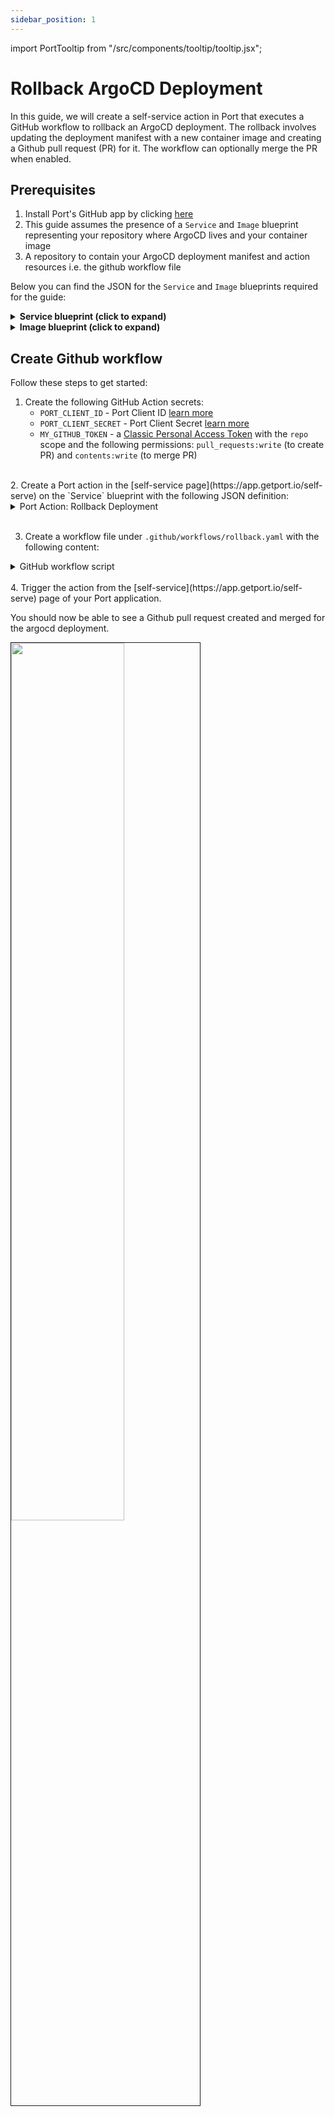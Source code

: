 ```yaml
---
sidebar_position: 1
---
```


import PortTooltip from "/src/components/tooltip/tooltip.jsx";

# Rollback ArgoCD Deployment

In this guide, we will create a self-service action in Port that executes a GitHub workflow to rollback an ArgoCD deployment. The rollback involves updating the deployment manifest with a new container image and creating a Github pull request (PR) for it. The workflow can optionally merge the PR when enabled.

## Prerequisites
1. Install Port's GitHub app by clicking [here](https://github.com/apps/getport-io/installations/new)
2. This guide assumes the presence of a `Service` and `Image` blueprint representing your repository where ArgoCD lives and your container image
3. A repository to contain your ArgoCD deployment manifest and action resources i.e. the github workflow file

Below you can find the JSON for the `Service` and `Image` blueprints required for the guide:

<details>
<summary><b>Service blueprint (click to expand)</b></summary>

```json showLineNumbers
{
  "identifier": "service",
  "title": "Service",
  "icon": "Github",
  "schema": {
    "properties": {
      "readme": {
        "title": "README",
        "type": "string",
        "format": "markdown",
        "icon": "Book"
      },
      "url": {
        "title": "URL",
        "format": "url",
        "type": "string",
        "icon": "Link"
      },
      "language": {
        "icon": "Git",
        "type": "string",
        "title": "Language",
        "enum": [
          "GO",
          "Python",
          "Node",
          "React"
        ],
        "enumColors": {
          "GO": "red",
          "Python": "green",
          "Node": "blue",
          "React": "yellow"
        }
      },
      "slack": {
        "icon": "Slack",
        "type": "string",
        "title": "Slack",
        "format": "url"
      },
      "code_owners": {
        "title": "Code owners",
        "description": "This service's code owners",
        "type": "string",
        "icon": "TwoUsers"
      },
      "type": {
        "title": "Type",
        "description": "This service's type",
        "type": "string",
        "enum": [
          "Backend",
          "Frontend",
          "Library"
        ],
        "enumColors": {
          "Backend": "purple",
          "Frontend": "pink",
          "Library": "green"
        },
        "icon": "DefaultProperty"
      },
      "lifecycle": {
        "title": "Lifecycle",
        "type": "string",
        "enum": [
          "Production",
          "Experimental",
          "Deprecated"
        ],
        "enumColors": {
          "Production": "green",
          "Experimental": "yellow",
          "Deprecated": "red"
        },
        "icon": "DefaultProperty"
      },
      "locked_in_prod": {
        "icon": "DefaultProperty",
        "title": "Locked in Prod",
        "type": "boolean",
        "default": false
      },
      "locked_reason_prod": {
        "icon": "DefaultProperty",
        "title": "Locked Reason Prod",
        "type": "string"
      }
    },
    "required": []
  },
  "mirrorProperties": {},
  "calculationProperties": {},
  "aggregationProperties": {},
  "relations": {}
}
```
</details>


<details>
<summary><b>Image blueprint (click to expand)</b></summary>

```json showLineNumbers
{
  "identifier": "image",
  "description": "This blueprint represents an image",
  "title": "Image",
  "icon": "AWS",
  "schema": {
    "properties": {
      "registryId": {
        "type": "string",
        "title": "Registry ID",
        "description": "The ID of the registry",
        "icon": "DefaultProperty"
      },
      "digest": {
        "type": "string",
        "title": "Image Digest",
        "description": "SHA256 digest of image manifest",
        "icon": "DefaultProperty"
      },
      "tags": {
        "type": "array",
        "title": "Image Tags",
        "description": "List of tags for the image",
        "icon": "DefaultProperty"
      },
      "pushedAt": {
        "type": "string",
        "title": "Pushed At",
        "description": "Date and time the image was pushed to the repository",
        "format": "date-time",
        "icon": "DefaultProperty"
      },
      "lastRecordedPullTime": {
        "type": "string",
        "title": "Last Recorded Pull Time",
        "description": "Date and time the image was last pulled",
        "format": "date-time",
        "icon": "DefaultProperty"
      },
      "triggeredBy": {
        "type": "string",
        "icon": "TwoUsers",
        "title": "Triggered By",
        "description": "The user who triggered the run"
      },
      "commitHash": {
        "type": "string",
        "title": "Commit Hash",
        "icon": "DefaultProperty"
      },
      "pullRequestId": {
        "type": "string",
        "icon": "Git",
        "title": "Pull Request ID"
      },
      "workflowId": {
        "type": "string",
        "title": "Workflow ID",
        "icon": "DefaultProperty"
      },
      "image_branch": {
        "title": "Image branch",
        "type": "string",
        "description": "The git branch associated with the repository used to build the Image"
      }
    },
    "required": []
  },
  "mirrorProperties": {},
  "calculationProperties": {
    "link_to_the_commit": {
      "title": "Link to the commit",
      "calculation": ".commit",
      "type": "string"
    },
    "link_to_the_pr": {
      "title": "Link to the PR",
      "calculation": ".pull",
      "type": "string"
    },
    "link_to_the_ci": {
      "title": "Link to the CI",
      "icon": "DefaultProperty",
      "description": "a link to the build in github workflow where the Image was built",
      "calculation": ".workflowId",
      "type": "string"
    }
  },
  "aggregationProperties": {},
  "relations": {
  }
}
```
</details>

## Create Github workflow

Follow these steps to get started:

1. Create the following GitHub Action secrets:
    - `PORT_CLIENT_ID` - Port Client ID [learn more](/build-your-software-catalog/custom-integration/api/#get-api-token)
    - `PORT_CLIENT_SECRET` - Port Client Secret [learn more](/build-your-software-catalog/custom-integration/api/#get-api-token)
    - `MY_GITHUB_TOKEN` - a [Classic Personal Access Token](https://github.com/settings/tokens) with the `repo` scope and the following permissions: `pull_requests:write` (to create PR) and `contents:write` (to merge PR)

<br />
2. Create a Port action in the [self-service page](https://app.getport.io/self-serve) on the `Service` blueprint with the following JSON definition:

<details>

  <summary>Port Action: Rollback Deployment</summary>
   :::tip
- `<GITHUB-ORG>` - your GitHub organization or user name.
- `<GITHUB-REPO-NAME>` - your GitHub repository name.
:::


```json showLineNumbers
{
  "identifier": "rollback_deployment",
  "title": "Rollback Deployment",
  "icon": "GithubActions",
  "userInputs": {
    "properties": {
      "image": {
        "icon": "DefaultProperty",
        "title": "Image",
        "type": "string",
        "blueprint": "image",
        "format": "entity"
      },
      "auto_merge": {
        "title": "Auto Merge",
        "type": "boolean",
        "default": false,
        "description": "Whether the created PR should be merged or not"
      }
    },
    "required": [],
    "order": [
      "image",
      "auto_merge"
    ]
  },
  "invocationMethod": {
    "type": "GITHUB",
    "org": "<GITHUB-ORG>",
    "repo": "<GITHUB-REPO-NAME>",
    "workflow": "rollback.yaml",
    "omitUserInputs": false,
    "omitPayload": false,
    "reportWorkflowStatus": true
  },
  "trigger": "DAY-2",
  "requiredApproval": false
}
```

</details>
<br />

3. Create a workflow file under `.github/workflows/rollback.yaml` with the following content:

<details>

<summary>GitHub workflow script</summary>

:::note Variable replacement
- `<DEPLOYMENT-MANIFEST-PATH>` - Path to the ArgoCD deployment manifest such as `app/deployment.yaml`.
- `<IMAGE-PROPERTY-PATH>` - Path to where the deployment image is specified in the deployment manifest such as `spec.template.spec.containers[0].image`.
:::

```yaml showLineNumbers title="rollback.yml"
name: Rollback ArgoCD Deployment Image

on:
  workflow_dispatch:
    inputs:
      image:
        description: The new image to use for the rollback
        required: true
        type: string
      auto_merge:
        description: Whether the created PR should be merged automatically
        required: true
        type: boolean
      port_payload:
        required: true
        description: >-
          Port's payload, including details for who triggered the action and
          general context (blueprint, run id, etc...)
jobs:
  rollback-deployment:
    runs-on: ubuntu-latest
    steps:
      - name: Inform execution of request to rollback deployment image
        uses: port-labs/port-github-action@v1
        with:
          clientId: ${{ secrets.PORT_CLIENT_ID }}
          clientSecret: ${{ secrets.PORT_CLIENT_SECRET }}
          baseUrl: https://api.getport.io
          operation: PATCH_RUN
          runId: ${{fromJson(github.event.inputs.port_payload).context.runId}}
          logMessage: "About to rollback deployment image in argocd..."

      - uses: actions/checkout@v3
      - name: Create PR
        id: create-pr
        uses: fjogeleit/yaml-update-action@main
        with:
          valueFile: '<DEPLOYMENT-MANIFEST-PATH>'  ## replace value
          propertyPath: '<IMAGE-PROPERTY-PATH>' ## replace value
          value: '${{ github.event.inputs.image }}'
          commitChange: true
          token: ${{ secrets.MY_GITHUB_TOKEN }}
          targetBranch: main
          masterBranchName: main
          createPR: true
          branch: deployment/${{ fromJson(github.event.inputs.port_payload).context.runId }}
          message: 'Update deployment image to ${{ github.event.inputs.image }}'
          
      - name: Inform Port about pull request creation status - Success
        if: steps.create-pr.outcome == 'success'
        uses: port-labs/port-github-action@v1
        with:
          clientId: ${{ secrets.PORT_CLIENT_ID }}
          clientSecret: ${{ secrets.PORT_CLIENT_SECRET }}
          baseUrl: https://api.getport.io
          operation: PATCH_RUN
          runId: ${{ fromJson(github.event.inputs.port_payload).context.runId }}
          logMessage: |
            'The creation of PR was successful: ${{fromJson(steps.create-pr.outputs.pull_request).html_url}}'
          link: '["${{fromJson(steps.create-pr.outputs.pull_request).html_url}}"]'
      
      - name: Inform Port about pull request creation status - Failure
        if: steps.create-pr.outcome != 'success'
        uses: port-labs/port-github-action@v1
        with:
          clientId: ${{ secrets.PORT_CLIENT_ID }}
          clientSecret: ${{ secrets.PORT_CLIENT_SECRET }}
          baseUrl: https://api.getport.io
          operation: PATCH_RUN
          runId: ${{ fromJson(github.event.inputs.port_payload).context.runId }}
          logMessage: |
            The creation of PR was not successful.
  
      - name: Merge Pull Request
        if: ${{ github.event.inputs.auto_merge == 'true' && steps.create-pr.outcome == 'success' }}
        env:
          GH_TOKEN: ${{ secrets.MY_GITHUB_TOKEN }}
          PR_URL: ${{ fromJson(steps.create-pr.outputs.pull_request).url }}
        run: |
          HTTP_STATUS=$(curl -s -o /dev/null -w "%{http_code}" \
            -X PUT \
            -H "Accept: application/vnd.github+json" \
            -H "Authorization: Bearer $GH_TOKEN" \
            "$PR_URL/merge")

          echo "HTTP Status: $HTTP_STATUS"

          if [ $HTTP_STATUS -eq 200 ]; then
            echo "Pull request merged successfully."
            echo "merge_status=successful" >> $GITHUB_ENV
          else
            echo "Failed to merge PR. HTTP Status: $HTTP_STATUS"
            echo "merge_status=unsuccessful" >> $GITHUB_ENV
          fi

      - name: Inform completion of Argocd rollback into Port
        if: ${{ github.event.inputs.auto_merge == 'true' }}
        uses: port-labs/port-github-action@v1
        with:
          clientId: ${{ secrets.PORT_CLIENT_ID }}
          clientSecret: ${{ secrets.PORT_CLIENT_SECRET }}
          baseUrl: https://api.getport.io
          operation: PATCH_RUN
          runId: ${{fromJson(github.event.inputs.port_payload).context.runId}}
          logMessage: 'Pull request merge was ${{ env.merge_status }}'

```

</details>
<br />
4. Trigger the action from the [self-service](https://app.getport.io/self-serve) page of your Port application.

You should now be able to see a Github pull request created and merged for the argocd deployment.

<img src="/img/sync-data-to-catalog/deploymenetRollbackMerged.png" border="1px" width="60%" />